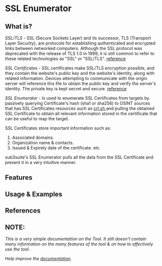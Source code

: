 # SSL Enumerator

## What is?

*SSL/TLS -* SSL (Secure Sockets Layer) and its successor, TLS (Transport Layer Security), are protocols for establishing authenticated and encrypted links between networked computers. 
Although the SSL protocol was deprecated with the release of TLS 1.0 in 1999, it is still common to refer to these related technologies as "SSL" or "SSL/TLS". 
[reference](https://www.ssl.com/faqs/faq-what-is-ssl)

*SSL Certificates -* SSL certificates make SSL/TLS encryption possible, and they contain the website's public key and the website's identity, along with related information. 
Devices attempting to communicate with the origin server will reference this file to obtain the public key and verify the server's identity. The private key is kept secret and secure.
[reference](https://www.cloudflare.com/learning/ssl/what-is-an-ssl-certificate)

*SSL Enumerator -* Is used to enumerate SSL Certificates from targets by passively querying Certificate's hash (sha1 or sha256) to OSINT sources that has SSL Certificates resources such as <a href=https://crt.sh/> crt.sh </a> and pulling the obtained SSL Certificate to
obtain all relevant information stored in the certificate that can be useful to map the target.

SSL Certificates store important information such as:
	
1. Associated domains.
2. Organization name & contacts.
3. Issued & Expirely date of the certificate. etc

sub3suite's SSL Enumerator pulls all the data from the SSL Certificate and present it in a very intuitive manner.

## Features


## Usage & Examples 


## References 


## NOTE:

*This is a very simple documentation on the Tool. It still doesn't contain many information on the many features of the tool & on how to effectively use the tool.*

*Help improve the [documentation](https://github.com/3nock/sub3suite_doc).*